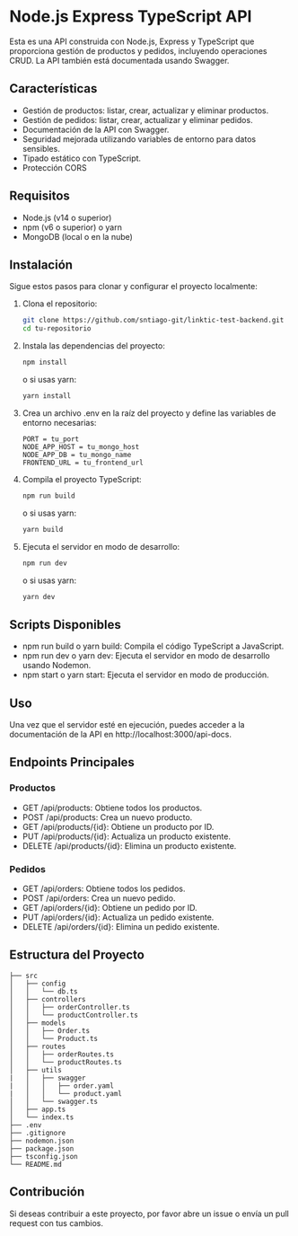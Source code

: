 # Node.js Express TypeScript API

Esta es una API construida con Node.js, Express y TypeScript que proporciona gestión de productos y pedidos, incluyendo operaciones CRUD. La API también está documentada usando Swagger.

## Características

- Gestión de productos: listar, crear, actualizar y eliminar productos.
- Gestión de pedidos: listar, crear, actualizar y eliminar pedidos.
- Documentación de la API con Swagger.
- Seguridad mejorada utilizando variables de entorno para datos sensibles.
- Tipado estático con TypeScript.
- Protección CORS

## Requisitos

- Node.js (v14 o superior)
- npm (v6 o superior) o yarn
- MongoDB (local o en la nube)

## Instalación

Sigue estos pasos para clonar y configurar el proyecto localmente:

1. Clona el repositorio:

   ```bash
   git clone https://github.com/sntiago-git/linktic-test-backend.git
   cd tu-repositorio

2. Instala las dependencias del proyecto:

    ```bash
    npm install
    ```
    
    o si usas yarn:
   
    ```bash
    yarn install
    ```
    
4. Crea un archivo .env en la raíz del proyecto y define las variables de entorno necesarias:

    ```plaintext
    PORT = tu_port
    NODE_APP_HOST = tu_mongo_host
    NODE_APP_DB = tu_mongo_name
    FRONTEND_URL = tu_frontend_url

5. Compila el proyecto TypeScript:

    ```bash
    npm run build
    ```
    
    o si usas yarn:

    ```bash
    yarn build
    ```

6. Ejecuta el servidor en modo de desarrollo:

    ```bash
    npm run dev
    ```

    o si usas yarn:

    ```bash
    yarn dev
    ```

## Scripts Disponibles

- npm run build o yarn build: Compila el código TypeScript a JavaScript.
- npm run dev o yarn dev: Ejecuta el servidor en modo de desarrollo usando Nodemon.
- npm start o yarn start: Ejecuta el servidor en modo de producción.

## Uso

Una vez que el servidor esté en ejecución, puedes acceder a la documentación de la API en http://localhost:3000/api-docs.

## Endpoints Principales

### Productos
- GET /api/products: Obtiene todos los productos.
- POST /api/products: Crea un nuevo producto.
- GET /api/products/{id}: Obtiene un producto por ID.
- PUT /api/products/{id}: Actualiza un producto existente.
- DELETE /api/products/{id}: Elimina un producto existente.

### Pedidos
- GET /api/orders: Obtiene todos los pedidos.
- POST /api/orders: Crea un nuevo pedido.
- GET /api/orders/{id}: Obtiene un pedido por ID.
- PUT /api/orders/{id}: Actualiza un pedido existente.
- DELETE /api/orders/{id}: Elimina un pedido existente.

## Estructura del Proyecto

```plaintext
├── src
│   ├── config
│   │   └── db.ts
│   ├── controllers
│   │   ├── orderController.ts 
│   │   └── productController.ts
│   ├── models
│   │   ├── Order.ts
│   │   └── Product.ts
│   ├── routes
│   │   ├── orderRoutes.ts 
│   │   └── productRoutes.ts
│   ├── utils
|   │   ├── swagger
|   │   │   ├── order.yaml
|   │   │   └── product.yaml
│   │   └── swagger.ts
│   ├── app.ts
│   └── index.ts
├── .env
├── .gitignore
├── nodemon.json
├── package.json
├── tsconfig.json
└── README.md
```

## Contribución

Si deseas contribuir a este proyecto, por favor abre un issue o envía un pull request con tus cambios.
